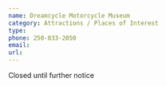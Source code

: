 ```yaml
---
name: Dreamcycle Motorcycle Museum
category: Attractions / Places of Interest
type: 
phone: 250-833-2050
email: 
url: 
---
```


Closed until further notice